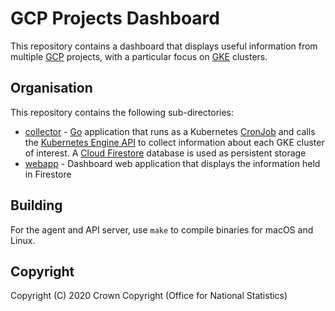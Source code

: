 # GCP Projects Dashboard
This repository contains a dashboard that displays useful information from multiple [GCP](https://cloud.google.com/) projects, with a particular focus on [GKE](https://cloud.google.com/kubernetes-engine) clusters.

## Organisation
This repository contains the following sub-directories:

* [collector](https://github.com/ONSdigital/gcp-projects-dashboard/tree/master/collector) - [Go](https://golang.org/) application that runs as a Kubernetes [CronJob](https://kubernetes.io/docs/concepts/workloads/controllers/cron-jobs/) and calls the [Kubernetes Engine API](https://cloud.google.com/kubernetes-engine/docs/reference/rest) to collect information about each GKE cluster of interest. A [Cloud Firestore](https://cloud.google.com/firestore/) database is used as persistent storage
* [webapp](https://github.com/ONSdigital/gcp-projects-dashboard/tree/master/webapp) - Dashboard web application that displays the information held in Firestore

## Building
For the agent and API server, use `make` to compile binaries for macOS and Linux.

## Copyright
Copyright (C) 2020 Crown Copyright (Office for National Statistics)